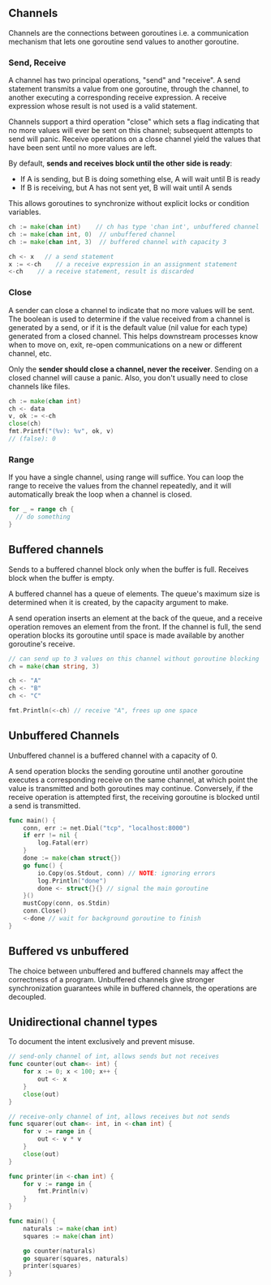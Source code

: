 ## Channels

Channels are the connections between goroutines i.e. a communication mechanism that lets one goroutine send values to another goroutine.

### Send, Receive

A channel has two principal operations, "send" and "receive". A send statement transmits a value from one goroutine, through the channel, to another executing a corresponding receive expression. A receive expression whose result is not used is a valid statement.

Channels support a third operation "close" which sets a flag indicating that no more values will ever be sent on this channel; subsequent attempts to send will panic. Receive operations on a close channel yield the values that have been sent until no more values are left.

By default, **sends and receives block until the other side is ready**:

- If A is sending, but B is doing something else, A will wait until B is ready
- If B is receiving, but A has not sent yet, B will wait until A sends

This allows goroutines to synchronize without explicit locks or condition variables.

```go
ch := make(chan int)    // ch has type 'chan int', unbuffered channel
ch := make(chan int, 0)  // unbuffered channel
ch := make(chan int, 3)  // buffered channel with capacity 3

ch <- x   // a send statement
x := <-ch    // a receive expression in an assignment statement
<-ch    // a receive statement, result is discarded
```

### Close

A sender can close a channel to indicate that no more values will be sent. The boolean is used to determine if the value received from a channel is generated by a send, or if it is the default value (nil value for each type) generated from a closed channel. This helps downstream processes know when to move on, exit, re-open communications on a new or different channel, etc.

Only the **sender should close a channel, never the receiver**. Sending on a closed channel will cause a panic. Also, you don't usually need to close channels like files.

```go
ch := make(chan int)
ch <- data
v, ok := <-ch
close(ch)
fmt.Printf("(%v): %v", ok, v)
// (false): 0
```

### Range

If you have a single channel, using range will suffice. You can loop the range to receive the values from the channel repeatedly, and it will automatically break the loop when a channel is closed.

```go
for _ = range ch {
  // do something
}
```

## Buffered channels

Sends to a buffered channel block only when the buffer is full. Receives block when the buffer is empty.

A buffered channel has a queue of elements. The queue's maximum size is determined when it is created, by the capacity argument to make.

A send operation inserts an element at the back of the queue, and a receive operation removes an element from the front. If the channel is full, the send operation blocks its goroutine until space is made available by another goroutine's receive.

```go
// can send up to 3 values on this channel without goroutine blocking
ch = make(chan string, 3)

ch <- "A"
ch <- "B"
ch <- "C"

fmt.Println(<-ch) // receive "A", frees up one space
```

## Unbuffered Channels

Unbuffered channel is a buffered channel with a capacity of 0.

A send operation blocks the sending goroutine until another goroutine executes a corresponding receive on the same channel, at which point the value is transmitted and both goroutines may continue. Conversely, if the receive operation is attempted first, the receiving goroutine is blocked until a send is transmitted.

```go
func main() {
    conn, err := net.Dial("tcp", "localhost:8000")
    if err != nil {
        log.Fatal(err)
    }
    done := make(chan struct{})
    go func() {
        io.Copy(os.Stdout, conn) // NOTE: ignoring errors
        log.Println("done")
        done <- struct{}{} // signal the main goroutine
    }()
    mustCopy(conn, os.Stdin)
    conn.Close()
    <-done // wait for background goroutine to finish
}
```

## Buffered vs unbuffered

The choice between unbuffered and buffered channels may affect the correctness of a program. Unbuffered channels give stronger synchronization guarantees while in buffered channels, the operations are decoupled.

## Unidirectional channel types

To document the intent exclusively and prevent misuse.

```go
// send-only channel of int, allows sends but not receives
func counter(out chan<- int) {
    for x := 0; x < 100; x++ {
        out <- x
    }
    close(out)
}

// receive-only channel of int, allows receives but not sends
func squarer(out chan<- int, in <-chan int) {
    for v := range in {
        out <- v * v
    }
    close(out)
}

func printer(in <-chan int) {
    for v := range in {
        fmt.Println(v)
    }
}

func main() {
    naturals := make(chan int)
    squares := make(chan int)

    go counter(naturals)
    go squarer(squares, naturals)
    printer(squares)
}
```

